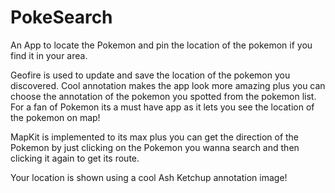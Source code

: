 # PokeSearch
An App to locate the Pokemon and pin the location of the pokemon if you find it in your area.

Geofire is used to update and save the location of the pokemon you discovered.
Cool annotation makes the app look more amazing plus you can choose the annotation of the pokemon you spotted from the pokemon list.
For a fan of Pokemon its a must have app as it lets you see the location of the pokemon on map!

MapKit is implemented to its max plus you can get the direction of the Pokemon by just clicking on the Pokemon you wanna search
and then clicking it again to get its route.

Your location is shown using a cool Ash Ketchup annotation image!
